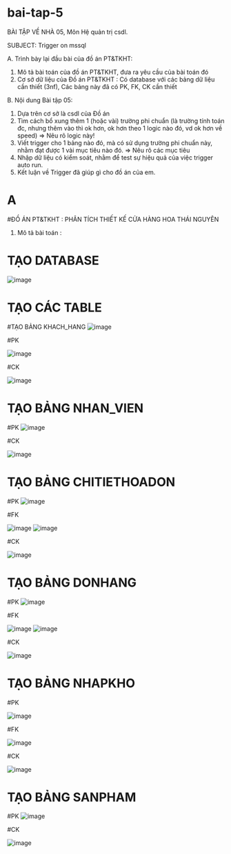 # bai-tap-5
BÀI TẬP VỀ NHÀ 05, Môn Hệ quản trị csdl.

SUBJECT: Trigger on mssql

A. Trình bày lại đầu bài của đồ án PT&TKHT:
1. Mô tả bài toán của đồ án PT&TKHT, 
   đưa ra yêu cầu của bài toán đó
2. Cơ sở dữ liệu của Đồ án PT&TKHT :
   Có database với các bảng dữ liệu cần thiết (3nf),
   Các bảng này đã có PK, FK, CK cần thiết
 
B. Nội dung Bài tập 05:
1. Dựa trên cơ sở là csdl của Đồ án
2. Tìm cách bổ xung thêm 1 (hoặc vài) trường phi chuẩn
   (là trường tính toán đc, nhưng thêm vào thì ok hơn,
    ok hơn theo 1 logic nào đó, vd ok hơn về speed)
   => Nêu rõ logic này!
3. Viết trigger cho 1 bảng nào đó, 
   mà có sử dụng trường phi chuẩn này,
   nhằm đạt được 1 vài mục tiêu nào đó.
   => Nêu rõ các mục tiêu 
4. Nhập dữ liệu có kiểm soát, 
   nhằm để test sự hiệu quả của việc trigger auto run.
5. Kết luận về Trigger đã giúp gì cho đồ án của em.

# A
#ĐỒ ÁN PT&TKHT : PHÂN TÍCH THIẾT KẾ CỬA HÀNG HOA THÁI NGUYÊN
1. Mô tả bài toán :
  # TẠO DATABASE
  ![image](https://github.com/user-attachments/assets/764b9b91-5e5e-4b6b-a78c-d9b3f998a065)
# TẠO CÁC TABLE
#TẠO BẢNG KHACH_HANG 
![image](https://github.com/user-attachments/assets/a155e38f-d181-4dbe-b43a-0f9c5f209969)

#PK

![image](https://github.com/user-attachments/assets/b6589d06-b8f4-46b2-a439-65db23f4431c)

#CK

![image](https://github.com/user-attachments/assets/d9fca847-9888-4321-b231-2e923e7894d0)

# TẠO BẢNG NHAN_VIEN
#PK
![image](https://github.com/user-attachments/assets/f0e8b839-0368-47ec-b8ba-05cde4449288)

#CK

![image](https://github.com/user-attachments/assets/ded797c0-a18e-45e7-b4ea-f373d5e13462)

# TẠO BẢNG CHITIETHOADON
#PK
![image](https://github.com/user-attachments/assets/ae512807-942b-45f9-8e00-539d5161e334)

#FK

![image](https://github.com/user-attachments/assets/26b8d3d5-b911-4df1-bf6e-917418dcaa71)
![image](https://github.com/user-attachments/assets/365e3f83-3d0b-4df4-abff-897624567e71)

#CK

![image](https://github.com/user-attachments/assets/245c76d1-e11e-4329-853d-3faca317f050)

# TẠO BẢNG DONHANG
#PK
![image](https://github.com/user-attachments/assets/15547254-2512-455a-bfa3-d7360c25df6b)

#FK

![image](https://github.com/user-attachments/assets/8e2ea6dc-8187-40ce-aab7-324ca01a7e74)
![image](https://github.com/user-attachments/assets/3310907a-4d4b-411a-84dc-8bce7ffd56ec)

#CK

![image](https://github.com/user-attachments/assets/8c05dd26-292b-4830-bc29-5959b129cd4a)

# TẠO BẢNG NHAPKHO
#PK

![image](https://github.com/user-attachments/assets/482519c3-d043-4769-a675-50f3df592853)

#FK

![image](https://github.com/user-attachments/assets/7f956a51-bc06-4872-806f-aedbc776ce2b)

#CK

![image](https://github.com/user-attachments/assets/e1741a8e-fbf6-45ad-8f38-26152a151f62)

# TẠO BẢNG SANPHAM
#PK
![image](https://github.com/user-attachments/assets/2768e8bd-a9fa-489d-a5be-40be007a964d)

#CK

![image](https://github.com/user-attachments/assets/76105dde-f3d3-4775-a564-11beaff93e48)


